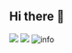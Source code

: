 ## Hi there 👋
![](https://visitor-badge.glitch.me/badge?page_id=MuSouth.readme)
![](http://antzuhl.cn:4000/get/@Musouth.readme)
![info](https://github-readme-stats.vercel.app/api?username=Musouth&show_icons=true&count_private=true&hide=prs&theme=default_repocard)

<!--
**MuSouth/MuSouth** is a ✨ _special_ ✨ repository because its `README.md` (this file) appears on your GitHub profile.

Here are some ideas to get you started:

- 🔭 I’m currently working on ...
- 🌱 I’m currently learning ...
- 👯 I’m looking to collaborate on ...
- 🤔 I’m looking for help with ...
- 💬 Ask me about ...
- 📫 How to reach me: ...
- 😄 Pronouns: ...
- ⚡ Fun fact: ...
-->
